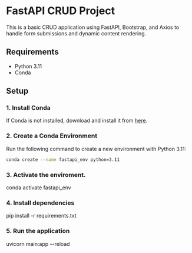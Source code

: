 # FastAPI CRUD Project

This is a basic CRUD application using FastAPI, Bootstrap, and Axios to handle form submissions and dynamic content rendering.

## Requirements

- Python 3.11
- Conda

## Setup

### 1. Install Conda

If Conda is not installed, download and install it from [here](https://docs.conda.io/en/latest/miniconda.html).

### 2. Create a Conda Environment

Run the following command to create a new environment with Python 3.11:

```bash
conda create --name fastapi_env python=3.11
```

### 3. Activate the enviroment.

conda activate fastapi_env

### 4. Install dependencies

pip install -r requirements.txt

### 5. Run the application

uvicorn main:app --reload
